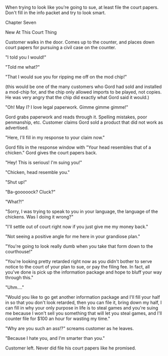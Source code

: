 
 

 

 

 

 

 

 

 

 

 




When trying to look like you're going to sue, at least file the court papers.  Don't fill in the info packet and try to look smart.




 








Chapter Seven


New At This Court Thing

Customer walks in the door.  Comes up to the counter, and places down court papers for pursuing a civil case on the counter.

"I told you I would!"

"Told me what?"

"That I would sue you for ripping me off on the mod chip!"

(this would be one of the many customers who Gord had sold and installed a mod-chip for, and the chip only allowed imports to be played, not copies.  He was very angry that the chip did exactly what Gord said it would.)

"Oh!  May I?  I love legal paperwork.  Gimme gimme gimme!"

Gord grabs paperwork and reads through it.  Spelling mistakes, poor penmanship, etc.  Customer claims Gord sold a product that did not work as advertised.

"Here, I'll fill in my response to your claim now."

Gord fills in the response window with "Your head resembles that of a chicken."  Gord gives the court papers back.

"Hey!  This is serious!  I'm suing you!"

"Chicken, head resemble you."

"Shut up!"

"Ba-gooooock?  Cluck?"

"What?!"

"Sorry, I was trying to speak to you in your language, the language of the chickens.  Was I doing it wrong?"

"I'll settle out of court right now if you just give me my money back."

"Not seeing a positive angle for me here in your grandiose plan."

"You're going to look really dumb when you take that form down to the courthouse!"

"You're looking pretty retarded right now as you didn't bother to serve notice to the court of your plan to sue, or pay the filing fee.  In fact, all you've done is pick up the information package and hope to bluff your way through this."

"Uhm...."

"Would you like to go get another information package and I'll fill your half in so that you don't look retarded, then you can file it, bring down my half, I can fill in why your only purpose in life is to steal games and you're suing me because I won't sell you something that will let you steal games, and I'll counter file for $100 an hour for wasting my time."

"Why are you such an ass!?" screams customer as he leaves.

"Because I hate you, and I'm smarter than you."

Customer left.  Never did file his court papers like he promised.

 

 

 

 
 